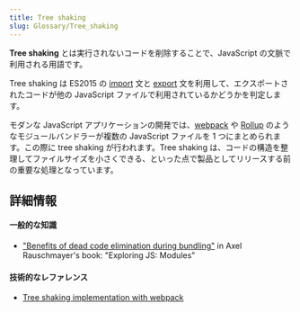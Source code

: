 ```yaml
---
title: Tree shaking
slug: Glossary/Tree_shaking
---
```


**Tree shaking** とは実行されないコードを削除することで、JavaScript の文脈で利用される用語です。

Tree shaking は ES2015 の [import](/ja/docs/Web/JavaScript/Reference/Statements/import) 文と [export](/ja/docs/Web/JavaScript/Reference/Statements/export) 文を利用して、エクスポートされたコードが他の JavaScript ファイルで利用されているかどうかを判定します。

モダンな JavaScript アプリケーションの開発では、[webpack](https://webpack.js.org/) や [Rollup](https://github.com/rollup/rollup) のようなモジュールバンドラーが複数の JavaScript ファイルを 1 つにまとめられます。この際に tree shaking が行われます。Tree shaking は、コードの構造を整理してファイルサイズを小さくできる、といった点で製品としてリリースする前の重要な処理となっています。

## 詳細情報

#### 一般的な知識

- ["Benefits of dead code elimination during bundling"](http://exploringjs.com/es6/ch_modules.html#_benefit-dead-code-elimination-during-bundling) in Axel Rauschmayer's book: "Exploring JS: Modules"

#### 技術的なレファレンス

- [Tree shaking implementation with webpack](https://webpack.js.org/guides/tree-shaking/)
